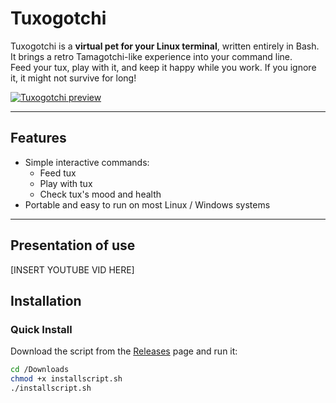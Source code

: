 # Tuxogotchi

Tuxogotchi is a **virtual pet for your Linux terminal**, written entirely in Bash.  
It brings a retro Tamagotchi-like experience into your command line.  
Feed your tux, play with it, and keep it happy while you work. If you ignore it, it might not survive for long!

<a href=""><img src="https://i.ibb.co/jvBmTXmL/Zrzut-ekranu-2025-03-06-211749-removebg-preview.png" alt="Tuxogotchi preview" border="0"></a>

---

## Features

- Simple interactive commands:
  - Feed tux  
  - Play with tux  
  - Check tux's mood and health  
 - Portable and easy to run on most Linux / Windows systems


---
## Presentation of use

[INSERT YOUTUBE VID HERE]

## Installation

### Quick Install

Download the script from the [Releases](../../releases) page and run it:

```bash
cd /Downloads
chmod +x installscript.sh
./installscript.sh
